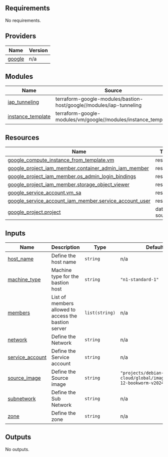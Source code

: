 ## Requirements

No requirements.

## Providers

| Name | Version |
|------|---------|
| <a name="provider_google"></a> [google](#provider\_google) | n/a |

## Modules

| Name | Source | Version |
|------|--------|---------|
| <a name="module_iap_tunneling"></a> [iap\_tunneling](#module\_iap\_tunneling) | terraform-google-modules/bastion-host/google//modules/iap-tunneling | ~> 7.0 |
| <a name="module_instance_template"></a> [instance\_template](#module\_instance\_template) | terraform-google-modules/vm/google//modules/instance_template | ~> 12.0 |

## Resources

| Name | Type |
|------|------|
| [google_compute_instance_from_template.vm](https://registry.terraform.io/providers/hashicorp/google/latest/docs/resources/compute_instance_from_template) | resource |
| [google_project_iam_member.container_admin_iam_member](https://registry.terraform.io/providers/hashicorp/google/latest/docs/resources/project_iam_member) | resource |
| [google_project_iam_member.os_admin_login_bindings](https://registry.terraform.io/providers/hashicorp/google/latest/docs/resources/project_iam_member) | resource |
| [google_project_iam_member.storage_object_viewer](https://registry.terraform.io/providers/hashicorp/google/latest/docs/resources/project_iam_member) | resource |
| [google_service_account.vm_sa](https://registry.terraform.io/providers/hashicorp/google/latest/docs/resources/service_account) | resource |
| [google_service_account_iam_member.service_account_user](https://registry.terraform.io/providers/hashicorp/google/latest/docs/resources/service_account_iam_member) | resource |
| [google_project.project](https://registry.terraform.io/providers/hashicorp/google/latest/docs/data-sources/project) | data source |

## Inputs

| Name | Description | Type | Default | Required |
|------|-------------|------|---------|:--------:|
| <a name="input_host_name"></a> [host\_name](#input\_host\_name) | Define the host name | `string` | n/a | yes |
| <a name="input_machine_type"></a> [machine\_type](#input\_machine\_type) | Machine type for the bastion host | `string` | `"n1-standard-1"` | no |
| <a name="input_members"></a> [members](#input\_members) | List of members allowed to access the bastion server | `list(string)` | n/a | yes |
| <a name="input_network"></a> [network](#input\_network) | Define the Network | `string` | n/a | yes |
| <a name="input_service_account"></a> [service\_account](#input\_service\_account) | Define the Service account | `string` | n/a | yes |
| <a name="input_source_image"></a> [source\_image](#input\_source\_image) | Define the Source image | `string` | `"projects/debian-cloud/global/images/debian-12-bookworm-v20240815"` | no |
| <a name="input_subnetwork"></a> [subnetwork](#input\_subnetwork) | Define the Sub Network | `string` | n/a | yes |
| <a name="input_zone"></a> [zone](#input\_zone) | Define the zone | `string` | n/a | yes |

## Outputs

No outputs.
